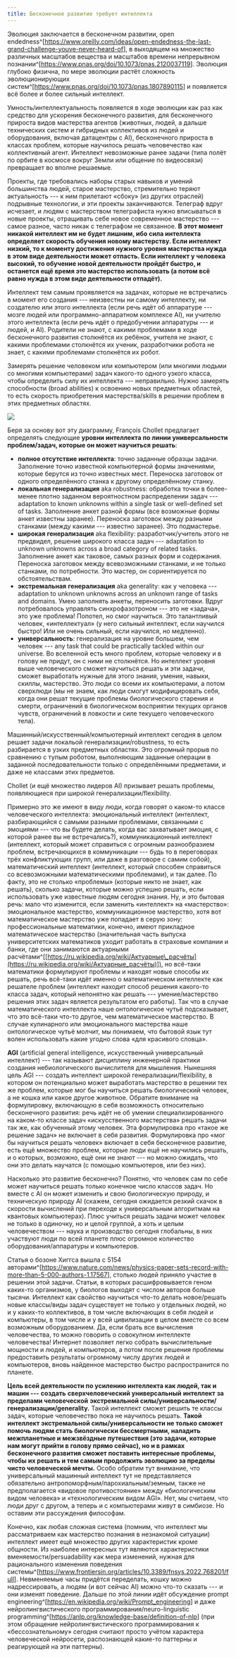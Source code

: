 ```yaml
---
title: Бесконечное развитие требует интеллекта
---
```


Эволюция заключается в бесконечном развитии, open
endedness^[<https://www.oreilly.com/ideas/open-endedness-the-last-grand-challenge-youve-never-heard-of>],
в выходящем на множество различных масштабов вещества и масштабов
времени непрерывном
познании^[<https://www.pnas.org/doi/10.1073/pnas.2120037119>].
Эволюция глубоко физична, по мере эволюции растёт сложность
эволюционирующих
систем^[<https://www.pnas.org/doi/10.1073/pnas.1807890115>]
и появляется всё более и более сильный интеллект.

Умность/интеллектуальность появляется в ходе эволюции как раз как
средство для ускорения бесконечного развития, для бесконечного прироста
видов мастерства агентов (животных, людей, а дальше технических систем и
гибридных коллективов из людей и оборудования, включая датацентры с AI),
бесконечного прироста в классах проблем, которые научилось решать
человечество как коллективный агент. Интеллект невозможные ранее задачи
(типа полёт по орбите в космосе вокруг Земли или общение по видеосвязи)
превращает во вполне решаемые.

Проекты, где требовались наборы старых навыков и умений большинства
людей, старое мастерство, стремительно теряют актуальность --- к ним
прилетают «сбоку» (из других отраслей) подрывные технологии, и эти
проекты заканчиваются. Телеграф вдруг исчезает, и людям с мастерством
телеграфиста нужно вписываться в новые проекты, отращивать себе новое
современное мастерство --- самое разное, часто никак с телеграфом не
связанное. **В этот момент никакой интеллект им не будет лишним, ибо
сила интеллекта определяет скорость обучения новому мастерству. Если
интеллект низкий, то к моменту достижения нужного уровня мастерства
нужда в этом виде деятельности может отпасть. Если интеллект у человека
высокий, то обучение новой деятельности пройдёт быстро, и останется ещё
время это мастерство использовать (а потом всё равно нужда в этом виде
деятельности отпадёт).**

Интеллект тем самым проявляется на задачах, которые не встречались в
момент его создания --- неизвестны ни самому интеллекту, ни создателю
или этого интеллекта (если речь идёт об аппаратуре --- мозге людей или
программно-аппаратном комплексе AI), ни учителю этого интеллекта (если
речь идёт о предобучении аппаратуры --- и людей, и AI). Родители не
знают, с какими проблемами в ходе бесконечного развития столкнётся их
ребёнок, учителя не знают, с какими проблемами столкнётся их ученик,
разработчики робота не знает, с какими проблемами столкнётся их робот.

Замерять решение человеком или компьютером (или многими людьми со
многими компьютерами) задач какого-то одного узкого класса, чтобы
определить силу их интеллекта --- неправильно. Нужно замерять
способности (broad abilities) к освоению новых предметных областей, то
есть скорость приобретения мастерства/skills в решении проблем в этих
предметных областях.


![](08-infinite-development-requires-intelligence-4.png)


Беря за основу вот эту диаграмму, François Chollet предлагает определять
следующие **уровни интеллекта по линии универсальности проблем/задач,
которые он может научиться решать**:

-   **полное отсутствие интеллекта**: точно заданные образцы задачи.
    Заполнение точно известной компьютерной формы значениями, которые
    берутся из точно известных мест. Переноска заготовок от одного
    определённого станка к другому определённому станку.
-   **локальная генерализация** aka robustness: обработка точки в
    более-менее плотно заданном вероятностном распределении задач ---
    adaptation to known unknowns within a single task or well-defined
    set of tasks. Заполнение анкет разной формы (все возможные формы
    анкет известны заранее). Переноска заготовок между разными станками
    (между какими --- известно заранее). Это подмастерье.
-   **широкая генерализация** aka flexibility: разработчик/учитель этого
    не предвидел, решение широкого класса задач --- adaptation to
    unknown unknowns across a broad category of related tasks.
    Заполнение анкет как таковое, самых разных форм и содержания.
    Переноска заготовок между всевозможными станками, и не только
    станками, по потребности. Это мастер, он сориентируется по
    обстоятельствам.
-   **экстремальная** **генерализация** aka generality: как у
    человека --- adaptation to unknown unknowns across an unknown range
    of tasks and domains. Умею заполнять анкеты, переносить заготовки.
    Вдруг потребовалось управлять синхрофазотроном --- это не «задача»,
    это уже проблема! Попотел, но смог научиться. Это талантливый
    человек, «интеллектуал» (у него сильный интеллект, если научился
    быстро! Или не очень сильный, если научился, но медленно).
-   **универсальность**: генерализация на уровне большем, чем
    человек --- any task that could be practically tackled within our
    universe. Во вселенной есть много проблем, которые человеку и в
    голову не придут, он с ними не столкнётся. Но интеллект уровня выше
    человеческого сможет научиться решать и эти задачи, сможет
    выработать нужные для этого знания, умения, навыки, скиллы,
    мастерство. Это люди со всеми их компьютерами, а потом сверхлюди (мы
    не знаем, как люди смогут модифицировать себя, когда они решат
    текущие проблемы биологического старения и смерти, ограничений в
    биологическом восприятии текущих органов чувств, ограничений в
    ловкости и силе текущего человеческого тела).

Машинный/искусственный/компьютерный интеллект сегодня в целом решает
задачи локальой генерализации/robustness, то есть разбирается в узких
предметных областях. Это огромный прорыв по сравнению с тупым роботом,
выполняющим заданные операции в заданной последовательности только с
определёнными предметами, и даже не классами этих предметов.

Chollet (и ещё множество лидеров AI) призывает решать проблемы,
появляющиеся при широкой генерализации/flexibility.

Примерно это же имеют в виду люди, когда говорят о каком-то классе
человеческого интеллекта: эмоциональный интеллект (интеллект,
разбирающийся с самыми разными проблемами, связанными с эмоциями --- что
вы будете делать, когда вас захватывает эмоция, с которой ранее вы не
встречались?), коммуникационный интеллект (интеллект, который может
справиться с огромным разнообразием проблем, встречающихся в
коммуникации --- будь то в переговорах трёх конфликтующих групп, или
даже в разговоре с самим собой), математический интеллект (интеллект,
который способен справиться со всевозможными математическими
проблемами), и так далее. По факту, это не столько «проблемы» (которые
никто не знает, как решать), сколько задачи, которые можно успешно
решать, если использовать уже известные людям сегодня знания. Ну, и это
бытовая речь: мало что изменится, если заменить «интеллект» на
«мастерство»: эмоциональное мастерство, коммуникационное мастерство,
хотя вот математическое мастерство уже попадает в серую зону:
профессиональные математики, конечно, имеют прикладное математическое
мастерство (значительная часть выпуска университетских математиков
уходит работать в страховые компании и банки, где они занимаются
актуарными
расчётами^[[https://ru.wikipedia.org/wiki/Актуарные\_расчёты](https://ru.wikipedia.org/wiki/Актуарные_расчёты)]),
но всё-таки математики формулируют проблемы и находят новые способы их
решать, речь всё-таки идёт именно о математическом интеллекте как
решателе проблем (интеллект находит способ решения какого-то класса
задач, который непонятно как решать --- умение/мастерство решения этих
задач является результатом его работы). Так что в случае математического
интеллекта наше онтологическое чутьё подсказывает, что это всё-таки
что-то другое, чем математическое мастерство. В случае кулинарного или
эмоционального мастерства наше онтологическое чутьё молчит, мы понимаем,
что бытовой язык тут волен использовать какие угодно слова «для
красивого словца».

**AGI** (artificial general intelligence, искусственный универсальный
интеллект) --- так называют дисциплину инженерной практики создания
небиологического вычислителя для мышления. Нынешняя цель AGI --- создать
интеллект широкой генерализации/flexibility, в котором он потенциально
может выработать мастерство в решении тех же проблем, которые мог бы
научиться решать биологический человек, а не кошка или какое другое
животное. Обратите внимание на формулировку, включающую в себя
возможность относительно бесконечного развития: речь идёт не об умении
специализированного на каком-то классе задач «искусственного мастерства»
решать задачи так же, как обученный этому человек. Эта формулировка про
«такое же решение задач» не включает в себя развития. Формулировка про
«мог бы научиться решать человек» включает в себя бесконечное развитие,
есть ещё множество проблем, которые люди ещё не научились решать, и о
которых, возможно, ещё они не знают --- но можно ожидать, что они это
делать научатся (с помощью компьютеров, или без них).

Насколько это развитие бесконечно? Понятно, что человек сам по себе
может научиться решать только конечное число классов задач. Но вместе с
AI он может изменить и свою биологическую природу, и техническую природу
AI (скажем, сегодня ожидается резкий скачок в скорости вычислений при
переходе к универсальным алгоритмам на квантовых компьютерах). Плюс
учиться решать задачи может человек не только в одиночку, но и целой
группой, а хоть и целым человечеством --- наука и производство сегодня
глобальны, в них участвуют люди по всей планете плюс огромное количество
оборудования/аппаратуры и компьютеров.

Статья о бозоне Хиггса вышла с 5154
авторами^[<https://www.nature.com/news/physics-paper-sets-record-with-more-than-5-000-authors-1.17567>],
столько людей приняло участие в решении этой задачи. Статьи, в которых
расшифровывается геном каких-то организмов, у биологов выходят с числом
авторов больше тысячи. Интеллект как свойство научиться что-то делать
новое/решать новые классы/виды задач существует не только у отдельных
людей, но и у каких-то коллективов, в том числе включающих в себя людей
и компьютеры, в том числе и у всей цивилизации в целом вместе со всем
возможным оборудованием. Да, если брать все вычисления человечества, то
можно говорить о совокупном интеллекте человечества! Интернет позволяет
легко собрать вычислительные мощности и людей, и компьютеров, а потом
после решения проблемы предоставить результаты огромному числу других
людей и компьютеров, вновь найденное мастерство быстро распространится
по планете.

**Цель всей деятельности по усилению интеллекта как людей, так и
машин ---** **создать** **сверхчеловеческий универсальный**
**интеллект** **за пределами человеческой** **экстремальной
силы/универсальности/генерализации/generality.** Такой интеллект сможет
решить те классы задач, которые человечество пока не научилось решать.
**Такой интеллект экстремальной силы/универсальности не только сможет
помочь людям стать биологически бессмертными, наладить межпланетные и
межзвёздные путешествия (это задачи, которые нам могут прийти в голову
прямо сейчас), но и в рамках бесконечного развития сможет поставить
интересные проблемы, чтобы их решать и тем самым продолжить эволюцию за
пределы чисто человеческой мечты.** Особо обратим тут внимание, что
универсальный машинный интеллект тут не представляется обязательно
антропоморфным/парохиальным/земным, также не предполагается «видовое
противостояние» между «биологическим видом человека» и «технологическим
видом AGI». Нет, мы считаем, что люди друг с другом, а теперь и с
компьютерами живут в симбиозе. Но оставим эти рассуждения философам.

Конечно, как любая сложная система (помним, что интеллект мы
рассматриваем как мастерство познания в незнакомой ситуации) интеллект
имеет ещё множество других характеристик кроме общности. Из наиболее
интересных тут являются характеристики вменяемости/persuadability как
мера изменений, нужная для рационального изменения поведения
системы^[<https://www.frontiersin.org/articles/10.3389/fnsys.2022.768201/full>].
Невменяемые часы придётся переделать, кошку можно надрессировать, а
людям (и вот сейчас AI) можно что-то сказать --- и они изменят
поведение. Дальше по этой линии идёт обсуждение prompt
engineering^[<https://en.wikipedia.org/wiki/Prompt_engineering>]
и даже нейролингвистического программирования/neuro-linguistic
programming^[<https://anlp.org/knowledge-base/definition-of-nlp>]
(при этом обращение нейролингвистического программирования к
«бессознательному» сегодня считают просто учётом характера человеческой
нейросети, распознающей какие-то паттерны и реагирующей на эти
паттерны).
